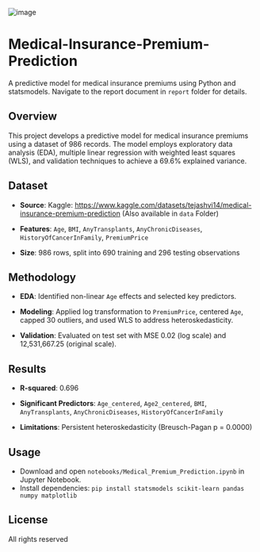 ![image](https://github.com/user-attachments/assets/94126811-12f3-4264-b7e6-0294ea5d4bce)

# Medical-Insurance-Premium-Prediction
A predictive model for medical insurance premiums using Python and statsmodels. Navigate to the report document in `report` folder for details.

## Overview
This project develops a predictive model for medical insurance premiums using a dataset of 986 records. The model employs exploratory data analysis (EDA), multiple linear regression with weighted least squares (WLS), and validation techniques to achieve a 69.6% explained variance.

## Dataset
- **Source**: Kaggle: https://www.kaggle.com/datasets/tejashvi14/medical-insurance-premium-prediction (Also available in `data` Folder)

- **Features**: `Age`, `BMI`, `AnyTransplants`, `AnyChronicDiseases`, `HistoryOfCancerInFamily`, `PremiumPrice`

- **Size**: 986 rows, split into 690 training and 296 testing observations

## Methodology
- **EDA**: Identified non-linear `Age` effects and selected key predictors.

- **Modeling**: Applied log transformation to `PremiumPrice`, centered `Age`, capped 30 outliers, and used WLS to address heteroskedasticity.

- **Validation**: Evaluated on test set with MSE 0.02 (log scale) and 12,531,667.25 (original scale).

## Results
- **R-squared**: 0.696

- **Significant Predictors**: `Age_centered`, `Age2_centered`, `BMI`, `AnyTransplants`, `AnyChronicDiseases`, `HistoryOfCancerInFamily`

- **Limitations**: Persistent heteroskedasticity (Breusch-Pagan p = 0.0000)

## Usage
- Download and open `notebooks/Medical_Premium_Prediction.ipynb` in Jupyter Notebook.
- Install dependencies: `pip install statsmodels scikit-learn pandas numpy matplotlib`

## License
All rights reserved
